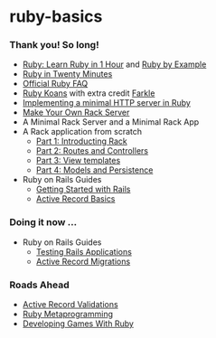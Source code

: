 
# ruby-basics

### Thank you! So long!
- [Ruby: Learn Ruby in 1 Hour](http://xahlee.info/ruby/ruby_basics.html) and [Ruby by Example](http://xahlee.info/ruby/ruby_index.html)
- [Ruby in Twenty Minutes](https://www.ruby-lang.org/en/documentation/quickstart/)
- [Official Ruby FAQ](https://www.ruby-lang.org/en/documentation/faq/)
- [Ruby Koans](http://rubykoans.com/) with extra credit [Farkle](https://en.wikipedia.org/wiki/Farkle)
- [Implementing a minimal HTTP server in Ruby](https://practicingruby.com/articles/implementing-an-http-file-server)
- [Make Your Own Rack Server](http://www.blrice.net/blog/2015/05/31/make-your-own-rack-server/)
- A Minimal Rack Server and a Minimal Rack App
- A Rack application from scratch
  - [Part 1: Introducting Rack](http://tommaso.pavese.me/2016/06/05/a-rack-application-from-scratch-part-1-introducting-rack/)
  - [Part 2: Routes and Controllers](http://tommaso.pavese.me/2016/07/26/a-rack-application-from-scratch-part-2-routes-and-controllers//)
  - [Part 3: View templates](http://tommaso.pavese.me/2016/08/01/a-rack-application-from-scratch-part-3-view-templates/)
  - [Part 4: Models and Persistence](http://tommaso.pavese.me/2016/10/09/a-rack-application-from-scratch-part-4-models-and-persistence/)
- Ruby on Rails Guides
  - [Getting Started with Rails](http://guides.rubyonrails.org/getting_started.html)
  - [Active Record Basics](http://edgeguides.rubyonrails.org/active_record_basics.html)

### Doing it now ...
- Ruby on Rails Guides
  - [Testing Rails Applications](http://edgeguides.rubyonrails.org/testing.html)
  - [Active Record Migrations](http://edgeguides.rubyonrails.org/active_record_migrations.html)

### Roads Ahead
- [Active Record Validations](http://edgeguides.rubyonrails.org/active_record_validations.html)
- [Ruby Metaprogramming](http://ruby-metaprogramming.rubylearning.com/)
- [Developing Games With Ruby](https://leanpub.com/developing-games-with-ruby)
